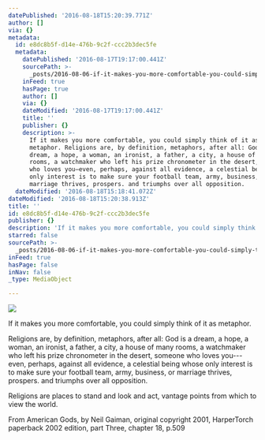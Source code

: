 ```yaml
---
datePublished: '2016-08-18T15:20:39.771Z'
author: []
via: {}
metadata:
  id: e8dc8b5f-d14e-476b-9c2f-ccc2b3dec5fe
  metadata:
    datePublished: '2016-08-17T19:17:00.441Z'
    sourcePath: >-
      _posts/2016-08-06-if-it-makes-you-more-comfortable-you-could-simply-think-of.md
    inFeed: true
    hasPage: true
    author: []
    via: {}
    dateModified: '2016-08-17T19:17:00.441Z'
    title: ''
    publisher: {}
    description: >-
      If it makes you more comfortable, you could simply think of it as
      metaphor. Religions are, by definition, metaphors, after all: God is a
      dream, a hope, a woman, an ironist, a father, a city, a house of many
      rooms, a watchmaker who left his prize chronometer in the desert, someone
      who loves you—even, perhaps, against all evidence, a celestial being whose
      only interest is to make sure your football team, army, business, or
      marriage thrives, prospers. and triumphs over all opposition.
  dateModified: '2016-08-18T15:18:41.072Z'
dateModified: '2016-08-18T15:20:38.913Z'
title: ''
id: e8dc8b5f-d14e-476b-9c2f-ccc2b3dec5fe
publisher: {}
description: 'If it makes you more comfortable, you could simply think of it as metaphor. '
starred: false
sourcePath: >-
  _posts/2016-08-06-if-it-makes-you-more-comfortable-you-could-simply-think-of.md
inFeed: true
hasPage: false
inNav: false
_type: MediaObject

---
```

![](https://the-grid-user-content.s3-us-west-2.amazonaws.com/e254c760-3c20-466d-a845-ce745c3ccc1e.jpg)

If it makes you more comfortable, you could simply think of it as metaphor. 

Religions are, by definition, metaphors, after all: God is a dream, a hope, a woman, an ironist, a father, a city, a house of many rooms, a watchmaker who left his prize chronometer in the desert, someone who loves you---even, perhaps, against all evidence, a celestial being whose only interest is to make sure your football team, army, business, or marriage thrives, prospers. and triumphs over all opposition.

Religions are places to stand and look and act, vantage points from which to view the world.

From American Gods, by Neil Gaiman, original copyright 2001, HarperTorch paperback 2002 edition, part Three, chapter 18, p.509